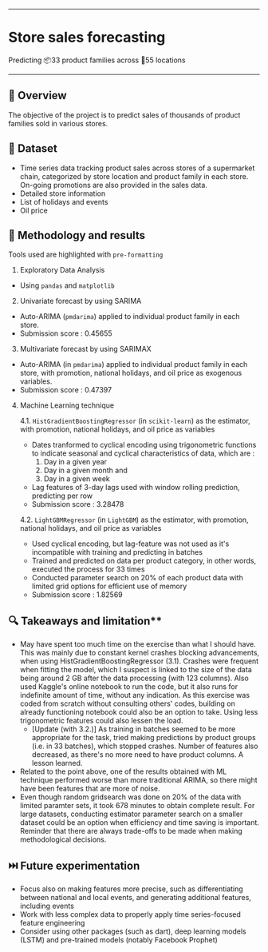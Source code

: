 ***
# Store sales forecasting
Predicting 📦33 product families across 📍55 locations
***


## 📖 Overview
The objective of the project is to predict sales of thousands of product families sold in various stores.  


## 💾 Dataset
- Time series data tracking product sales across stores of a supermarket chain, categorized by store location and product family in each store. On-going promotions are also provided in the sales data.
- Detailed store information
- List of holidays and events
- Oil price


## 🧭 Methodology and results
Tools used are highlighted with `pre-formatting`

1. Exploratory Data Analysis
  -  Using `pandas` and `matplotlib`
2. Univariate forecast by using SARIMA
  - Auto-ARIMA (`pmdarima`) applied to individual product family in each store.
  - Submission score : 0.45655
3. Multivariate forecast by using SARIMAX
  - Auto-ARIMA (in `pmdarima`) applied to individual product family in each store, with promotion, national holidays, and oil price as exogenous variables.
  - Submission score : 0.47397
4. Machine Learning technique

    4.1. `HistGradientBoostingRegressor` (in `scikit-learn`) as the estimator, with promotion, national holidays, and oil price as variables
      - Dates tranformed to cyclical encoding using trigonometric functions to indicate seasonal and cyclical characteristics of data, which are :
        1) Day in a given year
        2) Day in a given month and
        3) Day in a given week
      - Lag features of 3-day lags used with window rolling prediction, predicting per row
      - Submission score : 3.28478

    4.2. `LightGBMRegressor` (in `LightGBM`) as the estimator, with promotion, national holidays, and oil price as variables
      - Used cyclical encoding, but lag-feature was not used as it's incompatible with training and predicting in batches
      - Trained and predicted on data per product category, in other words, executed the process for 33 times
      - Conducted parameter search on 20% of each product data with limited grid options for efficient use of memory
      - Submission score : 1.82569


## 🔍 Takeaways and limitation**
- May have spent too much time on the exercise than what I should have. This was mainly due to constant kernel crashes blocking advancements, when using HistGradientBoostingRegressor (3.1). Crashes were frequent when fitting the model, which I suspect is linked to the size of the data being around 2 GB after the data processing (with 123 columns). Also used Kaggle's online notebook to run the code, but it also runs for indefinite amount of time, without any indication. As this exercise was coded from scratch without consulting others' codes, building on already functioning notebook could also be an option to take. Using less trigonometric features could also lessen the load.
  - [Update (with 3.2.)] As training in batches seemed to be more appropriate for the task, tried making predictions by product groups (i.e. in 33 batches), which stopped crashes. Number of features also decreased, as there's no more need to have product columns. A lesson learned.
- Related to the point above, one of the results obtained with ML technique performed worse than more traditional ARIMA, so there might have been features that are more of noise.
- Even though random gridsearch was done on 20% of the data with limited paramter sets, it took 678 minutes to obtain complete result. For large datasets, conducting estimator parameter search on a smaller dataset could be an option when efficiency and time saving is important. Reminder that there are always trade-offs to be made when making methodological decisions.


## ⏭️ Future experimentation
- Focus also on making features more precise, such as differentiating between national and local events, and generating additional features, including events
- Work with less complex data to properly apply time series-focused feature engineering
- Consider using other packages (such as dart), deep learning models (LSTM) and pre-trained models (notably Facebook Prophet)
